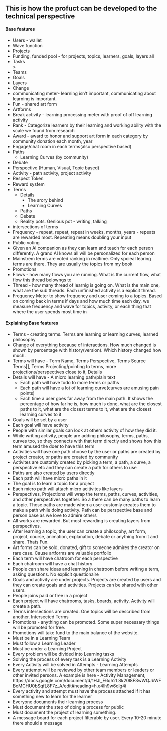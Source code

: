 <h2>This is how the profuct can be developed to the technical perspective</h2>
 <h4>Base features</h4>
 <ul>
    <li>Users - wallet</li>
    <li>Wave function</li>
    <li>Projects</li>
    <li>Funding, funded pool - for projects, topics, learners, goals, layers all</li>
    <li>Tasks</li>>
    <li>Teams</li>
    <li>Goals</li>
    <li>Layers</li>
    <li>Change</li>
    <li>communicating meter-  learning isn’t important, communicating about learning is important.</li>
    <li>Fun - shared art form</li>
    <li>Artforms</li>
    <li>Break activity - learning processing meter with proof of off learning activity</li>
    <li>Rank - Categorize learners by their learning and working ability with the scale we found from research</li>
    <li>Award - award to honor and support art form in each category by community donation each month, year</li>
    <li>Engage/chat room in each terms(also perspective based)</li>
    <li>Paths
        <ul>
            <li>Learning Curves (by community)</li>
        </ul>
    </li>
    <li>Debate</li>
    <li>Perspective (Human, Visual, Topic based)</li>
    <li>Activity - path activity, project activity</li>
    <li>Respect Token</li>
    <li>Reward system</li>
    <li>Terms
        <ul>
            <li>Details
            <ul>
                <li>The srory behind</li>
                <li>Learning Curves</li>
             </ul>
             </li>
            <li>Paths</li>
            <li>Debate</li>
            <li>Reality pots. Genious pot - writing, talking</li>
        </ul>
    </li>
    <li>intersections of terms</li>
    <li>Frequency - repeat, repeat, repeat in weeks, months, years - repeats are rewarded most. Repeating means doubling your input</li>
    <li>Public voting</li>
    <li>Given an AI companion as they can learn and teach for each person differently. A grand AI knows all will be personalized for each person</li>
    <li>Mainstrem terms are voted ranking in realtime. Only spcieal learing terms are there. They are usually the topics from my book</li>
    <li>Promotions</li>
    <li>Flows - how many flows you are running. What is the current flow, what flow this thread belowngs to</li>
    <li>Thread - how many thread of learnig is going on. What is the main one, what are the sub threads. Each unfinished activity is a explicit thread.</li>
    <li>Frequency Meter to show frequency and user coming to a topics. Based on coming back in terms if days and how much time each day, we measure frequency and wave for topics, activity, or each thing that where the user spends most time in</li>
</ul>
 <h4>Explaining Base features</h4>
<ul>
    <li>
        Terms - creating terms. Terms are learning or learning curves, learned philosophy
    </li>
    <li>Change of everything because of interactions. How much changed is shown by percentage with history(version). Which history changed how much.</li>
    <li>Terms will have - Term Name, Terms Perspective, Terms Source Terms[], Terms Projecting/pointing to terms, more projections/perspectives close to it, Details
    </li>
    <li>Details will have - A micro learning path/plain text
        <ul>
            <li>Each path will have todo to more terms or paths</li>
            <li>Each path will have a lot of learning curve(curves are amusing pain points)</li>
            <li>Each time a user goes far away from the main path. It shows the percentage of how far he is, how much is done, what are the closest paths to it, what are the closest terms to it, what are the closest learning curves to it</li>
        </ul>
    </li>
    <li>Goals will be set by a user</li>
    <li>Each goal will have activity</li>
    <li>People with similar goals can look at others activity of how they did it.</li>
    <li>While writing activity, people are adding philosophy, terms, paths, curves too, so they connects with that term directly and shows how this term amused the doer to have this term</li>
    <li>Activities will have one path choose by the user or paths are created by project creator, or paths are created by community</li>
    <li>Activites are customly created by picking a term, a path, a curve, a perspective etc and they can create a path for others to use</li>
    <li>Paths are also created by users directly</li>
    <li>Each path will have micro paths in it</li>
    <li>The goal is to learn a topic for a project</li>
    <li>Each micro path will attach micro acitivites like layers</li>
    <li>Perspectives, Projections will wrap the terms, paths, curves, activities, and other perspectives together. So a there can be many paths to learn a topic. Those paths are made when a user customly creates them to make a path while doing activity. Path can be perspective base and person base as we love to admire others</li>
    <li>All works are rewarded. But most rewarding is creating layers from perspectives.</li>
    <li>After learning a topic, the user can create a philosophy, art form, project, course, animation, explanation, debate or anything from it and share. Thats Fun.</li>
    <li>Art forms can be sold, donated, gift to someone admires the creator on rare case. Cause artforms are valuable portfolio</li>
    <li>Each term will have chatroom for each perspective</li>
    <li>Each chatroom will have a chat history</li>
    <li>People can share ideas and learning in chatroom before writing a term, asking questions. No explicit questionaire</li>
    <li>Goals and activity are under projects. Projects are created by users and they can create goals and activities. Projects can be shared with other users.</li>
    <li>People joins paid or free in a project</li>
    <li>Each project will have chatrooms, tasks, boards, activity. Activity will create a path. </li>
    <li> Terms intersections are created. One topics will be described from another. Intersected Terms</li>
    <li>Promotions - anything can be promoted. Some super necessary things will be promoted for free. </li>
    <li>Promotions will take fund to the main balance of the website.</li>
    <li>Must be in a Learning Team</li>
    <li>Must follow a Learning Leader</li>
    <li>Must be under a Learning Project</li>
    <li>Every problem will be divided into Learning tasks</li>
    <li>Solving the process of every task is a Learning Activity</li>
    <li>Every Activity will be solved in Attempts - Learning Attempts</li>
    <li>Every attempt will be reviewed by other team members or leaders or other invited persons. A example is here - Activity Management, https://docs.google.com/document/d/1HJl_E6qh2LSk20l8F3wWQJbWFBoMCHU0bSqfL8F7z_A/edit#heading=h.e4lh9w6dlg4i</li>
    <li>Every activity and attempt must have the process attached if it has something new to learn for the learner</li>
    <li>Everyone documents their learning process</li>
    <li>Must document the step of doing a process for public</li>
    <li>Must document the project of learning something.</li>
    <li>A message board for each project filterable by user. Every 10-20 minute there should a message</li>
</ul>

